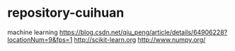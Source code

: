 # repository-cuihuan
machine learning
https://blog.csdn.net/qiu_peng/article/details/64906228?locationNum=9&fps=1
http://scikit-learn.org
http://www.numpy.org/
